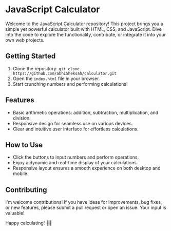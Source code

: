 # JavaScript Calculator

Welcome to the JavaScript Calculator repository! This project brings you a simple yet powerful calculator built with HTML, CSS, and JavaScript. Dive into the code to explore the functionality, contribute, or integrate it into your own web projects.

## Getting Started

1. Clone the repository: `git clone https://github.com/abhi5heksah/calculator.git`
2. Open the `index.html` file in your browser.
3. Start crunching numbers and performing calculations!

## Features

- Basic arithmetic operations: addition, subtraction, multiplication, and division.
- Responsive design for seamless use on various devices.
- Clear and intuitive user interface for effortless calculations.

## How to Use

- Click the buttons to input numbers and perform operations.
- Enjoy a dynamic and real-time display of your calculations.
- Responsive layout ensures a smooth experience on both desktop and mobile.

## Contributing

I'm welcome contributions! If you have ideas for improvements, bug fixes, or new features, please submit a pull request or open an issue. Your input is valuable!

Happy calculating! 🧮✨
